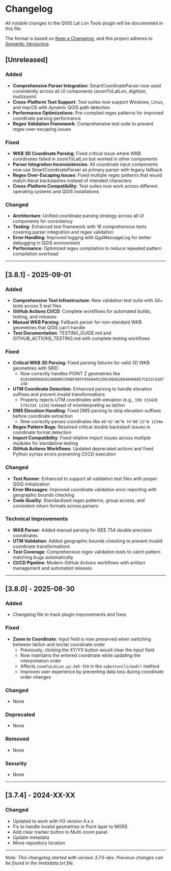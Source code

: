 # Changelog

All notable changes to the QGIS Lat Lon Tools plugin will be documented in this file.

The format is based on [Keep a Changelog](https://keepachangelog.com/en/1.0.0/),
and this project adheres to [Semantic Versioning](https://semver.org/spec/v2.0.0.html).

## [Unreleased]

### Added
- **Comprehensive Parser Integration**: SmartCoordinateParser now used consistently across all UI components (zoomToLatLon, digitizer, multizoom)
- **Cross-Platform Test Support**: Test suites now support Windows, Linux, and macOS with dynamic QGIS path detection
- **Performance Optimizations**: Pre-compiled regex patterns for improved coordinate parsing performance
- **Regex Validation Framework**: Comprehensive test suite to prevent regex over-escaping issues

### Fixed
- **WKB 3D Coordinate Parsing**: Fixed critical issue where WKB coordinates failed in zoomToLatLon but worked in other components
- **Parser Integration Inconsistencies**: All coordinate input components now use SmartCoordinateParser as primary parser with legacy fallback
- **Regex Over-Escaping Issues**: Fixed multiple regex patterns that would match literal backslashes instead of intended characters
- **Cross-Platform Compatibility**: Test suites now work across different operating systems and QGIS installations

### Changed
- **Architecture**: Unified coordinate parsing strategy across all UI components for consistency
- **Testing**: Enhanced test framework with 16 comprehensive tests covering parser integration and regex validation
- **Error Handling**: Improved logging with QgsMessageLog for better debugging in QGIS environment
- **Performance**: Optimized regex compilation to reduce repeated pattern compilation overhead

---

## [3.8.1] - 2025-09-01

### Added
- **Comprehensive Test Infrastructure**: New validation test suite with 34+ tests across 5 test files
- **GitHub Actions CI/CD**: Complete workflows for automated builds, testing, and releases
- **Manual WKB Parsing**: Fallback parser for non-standard WKB geometries that QGIS can't handle
- **Test Documentation**: TESTING_GUIDE.md and GITHUB_ACTIONS_TESTING.md with complete testing workflows

### Fixed
- **Critical WKB 3D Parsing**: Fixed parsing failures for valid 3D WKB geometries with SRID
  - Now correctly handles POINT Z geometries like `01010000A0281A00005396BF88FF9560405296C6D462D64040A857CA32C41D7240`
- **UTM Coordinate Detection**: Enhanced parsing to handle elevation suffixes and prevent invalid transformations
  - Properly rejects UTM coordinates with elevation (e.g., `33N 315428 5741324 1234`) instead of misinterpreting as lat/lon
- **DMS Elevation Handling**: Fixed DMS parsing to strip elevation suffixes before coordinate extraction
  - Now correctly parses coordinates like `40°42'46"N 74°00'22"W 1234m`
- **Regex Pattern Bugs**: Resolved critical double backslash issues in coordinate format detection
- **Import Compatibility**: Fixed relative import issues across multiple modules for standalone testing
- **GitHub Actions Workflows**: Updated deprecated actions and fixed Python syntax errors preventing CI/CD execution

### Changed
- **Test Runner**: Enhanced to support all validation test files with proper QGIS initialization
- **Error Messages**: Improved coordinate validation error reporting with geographic bounds checking
- **Code Quality**: Standardized regex patterns, group access, and consistent return formats across parsers

### Technical Improvements
- **WKB Parser**: Added manual parsing for IEEE 754 double precision coordinates
- **UTM Validation**: Added geographic bounds checking to prevent invalid coordinate transformations
- **Test Coverage**: Comprehensive regex validation tests to catch pattern matching bugs automatically
- **CI/CD Pipeline**: Modern GitHub Actions workflows with artifact management and automated releases

---

## [3.8.0] - 2025-08-30

### Added
- Changelog file to track plugin improvements and fixes

### Fixed
- **Zoom to Coordinate**: Input field is now preserved when switching between lat/lon and lon/lat coordinate order
  - Previously, clicking the XY/YX button would clear the input field
  - Now maintains the entered coordinate while updating the interpretation order
  - Affects `zoomToLatLon.py:345-359` in the `xyButtonClicked()` method
  - Improves user experience by preventing data loss during coordinate order changes

### Changed
- None

### Deprecated  
- None

### Removed
- None

### Security
- None

---

## [3.7.4] - 2024-XX-XX

### Changed
- Updated to work with H3 version 4.x.x
- Fix to handle invalid geometries in Point layer to MGRS
- Add clear marker button to Multi-zoom panel
- Update metadata
- Move repository location

---

*Note: This changelog started with version 3.7.5-dev. Previous changes can be found in the metadata.txt file.*